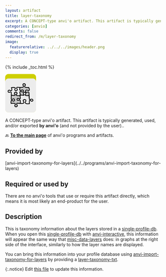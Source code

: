 ```yaml
---
layout: artifact
title: layer-taxonomy
excerpt: A CONCEPT-type anvi'o artifact. This artifact is typically generated, used, and/or exported by anvi'o (and not provided by the user)..
categories: [anvio]
comments: false
redirect_from: /m/layer-taxonomy
image:
  featurerelative: ../../../images/header.png
  display: true
---
```



{% include _toc.html %}


<img src="../../images/icons/CONCEPT.png" alt="CONCEPT" style="width:100px; border:none" />

A CONCEPT-type anvi'o artifact. This artifact is typically generated, used, and/or exported **by anvi'o** (and not provided by the user)..

🔙 **[To the main page](../../)** of anvi'o programs and artifacts.

## Provided by


<p style="text-align: left" markdown="1"><span class="artifact-p">[anvi-import-taxonomy-for-layers](../../programs/anvi-import-taxonomy-for-layers)</span></p>


## Required or used by


There are no anvi'o tools that use or require this artifact directly, which means it is most likely an end-product for the user.


## Description

This is taxonomy information about the layers stored in a <span class="artifact-n">[single-profile-db](/help/main/artifacts/single-profile-db)</span>. When you open this <span class="artifact-n">[single-profile-db](/help/main/artifacts/single-profile-db)</span> with <span class="artifact-p">[anvi-interactive](/help/main/programs/anvi-interactive)</span>, this information will appear the same way that <span class="artifact-n">[misc-data-layers](/help/main/artifacts/misc-data-layers)</span> does: in graphs at the right side of the interface, similarly to how the layer names are displayed. 

You can bring this information into your profile database using <span class="artifact-p">[anvi-import-taxonomy-for-layers](/help/main/programs/anvi-import-taxonomy-for-layers)</span> by providing a <span class="artifact-n">[layer-taxonomy-txt](/help/main/artifacts/layer-taxonomy-txt)</span>. 


{:.notice}
Edit [this file](https://github.com/merenlab/anvio/tree/master/anvio/docs/artifacts/layer-taxonomy.md) to update this information.

